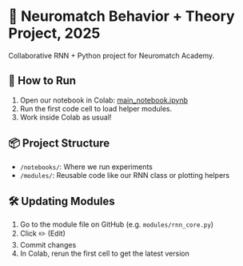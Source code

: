 # 🧠 Neuromatch Behavior + Theory Project, 2025

Collaborative RNN + Python project for Neuromatch Academy.

## 🚀 How to Run

1. Open our notebook in Colab: [main_notebook.ipynb](https://colab.research.google.com/github/cathat00/NMA_B-T_Project/blob/main/notebooks/main_notebook.ipynb)
2. Run the first code cell to load helper modules.
3. Work inside Colab as usual!

## 📦 Project Structure

- `/notebooks/`: Where we run experiments
- `/modules/`: Reusable code like our RNN class or plotting helpers

## 🛠️ Updating Modules

1. Go to the module file on GitHub (e.g. `modules/rnn_core.py`)
2. Click ✏️ (Edit)
3. Commit changes
4. In Colab, rerun the first cell to get the latest version
